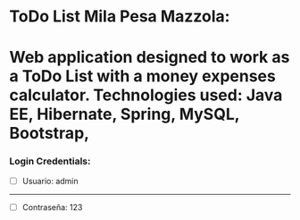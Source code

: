 # ToDo List Mila Pesa Mazzola:
# Web application designed to work as a ToDo List with a money expenses calculator. Technologies used: Java EE, Hibernate, Spring, MySQL, Bootstrap,

### Login Credentials:

- [ ]  Usuario: admin

---

- [ ]  Contraseña: 123

